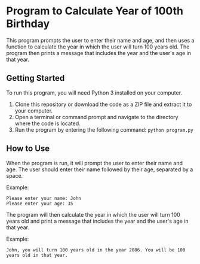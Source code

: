 # Program to Calculate Year of 100th Birthday
This program prompts the user to enter their name and age, and then uses a function to calculate the year in which the user will turn 100 years old. The program then prints a message that includes the year and the user's age in that year.

## Getting Started

To run this program, you will need Python 3 installed on your computer.

1. Clone this repository or download the code as a ZIP file and extract it to your computer.
2. Open a terminal or command prompt and navigate to the directory where the code is located.
3. Run the program by entering the following command:    ```python program.py```

## How to Use

When the program is run, it will prompt the user to enter their name and age. The user should enter their name followed by their age, separated by a space.

Example:

```console
Please enter your name: John
Please enter your age: 35
```

The program will then calculate the year in which the user will turn 100 years old and print a message that includes the year and the user's age in that year.

Example:

```console
John, you will turn 100 years old in the year 2086. You will be 100 years old in that year.
```